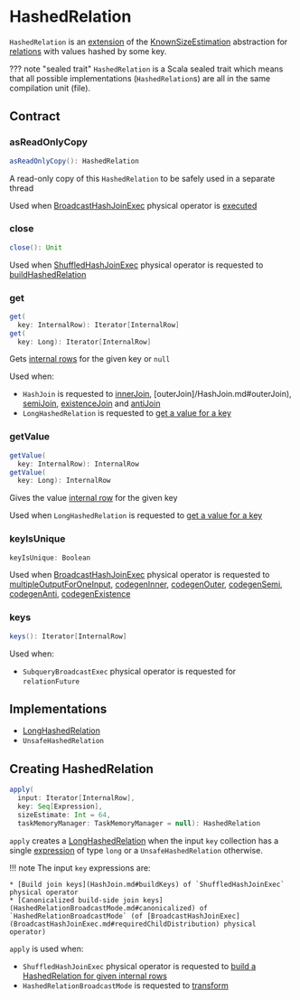 # HashedRelation

`HashedRelation` is an [extension](#contract) of the [KnownSizeEstimation](../KnownSizeEstimation.md) abstraction for [relations](#implementations) with values hashed by some key.

??? note "sealed trait"
    `HashedRelation` is a Scala sealed trait which means that all possible implementations (`HashedRelation`s) are all in the same compilation unit (file).

## Contract

### <span id="asReadOnlyCopy"> asReadOnlyCopy

```scala
asReadOnlyCopy(): HashedRelation
```

A read-only copy of this `HashedRelation` to be safely used in a separate thread

Used when [BroadcastHashJoinExec](BroadcastHashJoinExec.md) physical operator is [executed](BroadcastHashJoinExec.md#doExecute)

### <span id="close"> close

```scala
close(): Unit
```

Used when [ShuffledHashJoinExec](ShuffledHashJoinExec.md) physical operator is requested to [buildHashedRelation](ShuffledHashJoinExec.md#buildHashedRelation)

### <span id="get"> get

```scala
get(
  key: InternalRow): Iterator[InternalRow]
get(
  key: Long): Iterator[InternalRow]
```

Gets [internal rows](../InternalRow.md) for the given key or `null`

Used when:

* `HashJoin` is requested to [innerJoin](HashJoin.md#innerJoin), [outerJoin]/HashJoin.md#outerJoin), [semiJoin](HashJoin.md#semiJoin), [existenceJoin](HashJoin.md#existenceJoin) and [antiJoin](HashJoin.md#antiJoin)
* `LongHashedRelation` is requested to [get a value for a key](LongHashedRelation.md#get)

### <span id="getValue"> getValue

```scala
getValue(
  key: InternalRow): InternalRow
getValue(
  key: Long): InternalRow
```

Gives the value [internal row](../InternalRow.md) for the given key

Used when `LongHashedRelation` is requested to [get a value for a key](LongHashedRelation.md#getValue)

### <span id="keyIsUnique"> keyIsUnique

```scala
keyIsUnique: Boolean
```

Used when [BroadcastHashJoinExec](BroadcastHashJoinExec.md) physical operator is requested to [multipleOutputForOneInput](BroadcastHashJoinExec.md#multipleOutputForOneInput), [codegenInner](BroadcastHashJoinExec.md#codegenInner), [codegenOuter](BroadcastHashJoinExec.md#codegenOuter), [codegenSemi](BroadcastHashJoinExec.md#codegenSemi), [codegenAnti](BroadcastHashJoinExec.md#codegenAnti), [codegenExistence](BroadcastHashJoinExec.md#codegenExistence)

### <span id="keys"> keys

```scala
keys(): Iterator[InternalRow]
```

Used when:

* `SubqueryBroadcastExec` physical operator is requested for `relationFuture`

## Implementations

* [LongHashedRelation](LongHashedRelation.md)
* `UnsafeHashedRelation`

## <span id="apply"> Creating HashedRelation

```scala
apply(
  input: Iterator[InternalRow],
  key: Seq[Expression],
  sizeEstimate: Int = 64,
  taskMemoryManager: TaskMemoryManager = null): HashedRelation
```

`apply` creates a [LongHashedRelation](LongHashedRelation.md#apply) when the input `key` collection has a single [expression](../expressions/Expression.md) of type `long` or a `UnsafeHashedRelation` otherwise.

!!! note
    The input `key` expressions are:

    * [Build join keys](HashJoin.md#buildKeys) of `ShuffledHashJoinExec` physical operator
    * [Canonicalized build-side join keys](HashedRelationBroadcastMode.md#canonicalized) of `HashedRelationBroadcastMode` (of [BroadcastHashJoinExec](BroadcastHashJoinExec.md#requiredChildDistribution) physical operator)

`apply` is used when:

* `ShuffledHashJoinExec` physical operator is requested to [build a HashedRelation for given internal rows](ShuffledHashJoinExec.md#buildHashedRelation)
* `HashedRelationBroadcastMode` is requested to [transform](HashedRelationBroadcastMode.md#transform)
